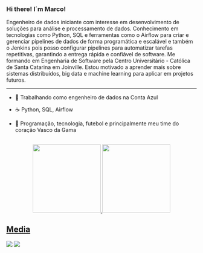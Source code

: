 ### Hi there! I´m Marco!

Engenheiro de dados iniciante com interesse em desenvolvimento de soluções para análise e processamento de dados. Conhecimento em tecnologias como Python, SQL e ferramentas como o Airflow para criar e gerenciar pipelines de dados de forma programática e escalável e também o Jenkins pois posso configurar pipelines para automatizar tarefas repetitivas, garantindo a entrega rápida e confiável de software. Me formando em Engenharia de Software pela Centro Universitário - Católica de Santa Catarina em Joinville. Estou motivado a aprender mais sobre sistemas distribuídos, big data e machine learning para aplicar em projetos futuros.

----

- 🔭 Trabalhando como engenheiro de dados na Conta Azul
- ☕ Python, SQL, Airflow
- 💬 Programação, tecnologia, futebol e principalmente meu time do coração Vasco da Gama

  ##

<div align="center">
  <a href="https://github.com/Marco-Merini">
  <img height="180em" src="https://github-readme-stats.vercel.app/api?username=Marco-Merini&show_icons=true&theme=dracula&include_all_commits=true&count_private=true"/>
  <img height="180em" src="https://github-readme-stats.vercel.app/api/top-langs/?username=Marco-Merini&layout=compact&langs_count=7&theme=dracula"/>
</div>
    
  ## Media
 
<div> 
  <a href="https://www.instagram.com/marcomerinii/" target="_blank"><img src="https://img.shields.io/badge/-Instagram-%23E4405F?style=for-the-badge&logo=instagram&logoColor=white" target="_blank"></a>
  <a href="https://www.linkedin.com/in/marcomerini/" target="_blank"><img src="https://img.shields.io/badge/-LinkedIn-%230077B5?style=for-the-badge&logo=linkedin&logoColor=white" target="_blank"></a> 
</div>
